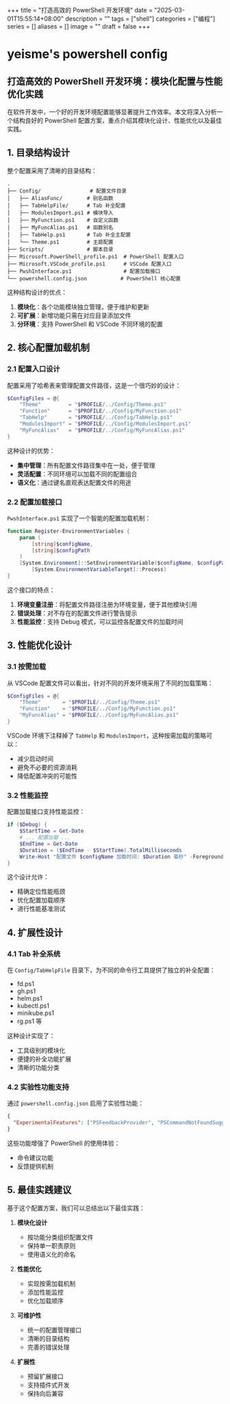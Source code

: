 +++
title = "打造高效的 PowerShell 开发环境"
date = "2025-03-01T15:55:14+08:00"
description = ""
tags = ["shell"]
categories = ["编程"]
series = []
aliases = []
image = ""
draft = false
+++

# yeisme's powershell config

## 打造高效的 PowerShell 开发环境：模块化配置与性能优化实践

在软件开发中，一个好的开发环境配置能够显著提升工作效率。本文将深入分析一个结构良好的 PowerShell 配置方案，重点介绍其模块化设计、性能优化以及最佳实践。

## 1. 目录结构设计

整个配置采用了清晰的目录结构：

```
.
├── Config/                # 配置文件目录
│   ├── AliasFunc/        # 别名函数
│   ├── TabHelpFile/      # Tab 补全配置
│   ├── ModulesImport.ps1 # 模块导入
│   ├── MyFunction.ps1    # 自定义函数
│   ├── MyFuncAlias.ps1   # 函数别名
│   ├── TabHelp.ps1       # Tab 补全主配置
│   └── Theme.ps1         # 主题配置
├── Scripts/              # 脚本目录
├── Microsoft.PowerShell_profile.ps1  # PowerShell 配置入口
├── Microsoft.VSCode_profile.ps1      # VSCode 配置入口
├── PwshInterface.ps1                 # 配置加载接口
└── powershell.config.json           # PowerShell 核心配置
```

这种结构设计的优点：

1. **模块化**：各个功能模块独立管理，便于维护和更新
2. **可扩展**：新增功能只需在对应目录添加文件
3. **分环境**：支持 PowerShell 和 VSCode 不同环境的配置

## 2. 核心配置加载机制

### 2.1 配置入口设计

配置采用了哈希表来管理配置文件路径，这是一个很巧妙的设计：

```powershell
$ConfigFiles = @{
    "Theme"         = "$PROFILE/../Config/Theme.ps1"
    "Function"      = "$PROFILE/../Config/MyFunction.ps1"
    "TabHelp"       = "$PROFILE/../Config/TabHelp.ps1"
    "ModulesImport" = "$PROFILE/../Config/ModulesImport.ps1"
    "MyFuncAlias"   = "$PROFILE/../Config/MyFuncAlias.ps1"
}
```

这种设计的优势：

- **集中管理**：所有配置文件路径集中在一处，便于管理
- **灵活配置**：不同环境可以加载不同的配置组合
- **语义化**：通过键名直观表达配置文件的用途

### 2.2 配置加载接口

`PwshInterface.ps1` 实现了一个智能的配置加载机制：

```powershell
function Register-EnvironmentVariables {
    param (
        [string]$configName,
        [string]$configPath
    )
    [System.Environment]::SetEnvironmentVariable($configName, $configPath,
        [System.EnvironmentVariableTarget]::Process)
}
```

这个接口的特点：

1. **环境变量注册**：将配置文件路径注册为环境变量，便于其他模块引用
2. **错误处理**：对不存在的配置文件进行警告提示
3. **性能监控**：支持 Debug 模式，可以监控各配置文件的加载时间

## 3. 性能优化设计

### 3.1 按需加载

从 VSCode 配置文件可以看出，针对不同的开发环境采用了不同的加载策略：

```powershell
$ConfigFiles = @{
    "Theme"       = "$PROFILE/../Config/Theme.ps1"
    "Function"    = "$PROFILE/../Config/MyFunction.ps1"
    "MyFuncAlias" = "$PROFILE/../Config/MyFuncAlias.ps1"
}
```

VSCode 环境下注释掉了 `TabHelp` 和 `ModulesImport`，这种按需加载的策略可以：

- 减少启动时间
- 避免不必要的资源消耗
- 降低配置冲突的可能性

### 3.2 性能监控

配置加载接口支持性能监控：

```powershell
if ($Debug) {
    $StartTime = Get-Date
    # ... 配置加载 ...
    $EndTime = Get-Date
    $Duration = ($EndTime - $StartTime).TotalMilliseconds
    Write-Host "配置文件 $configName 加载时间: $Duration 毫秒" -ForegroundColor Red
}
```

这个设计允许：

- 精确定位性能瓶颈
- 优化配置加载顺序
- 进行性能基准测试

## 4. 扩展性设计

### 4.1 Tab 补全系统

在 `Config/TabHelpFile` 目录下，为不同的命令行工具提供了独立的补全配置：

- fd.ps1
- gh.ps1
- helm.ps1
- kubectl.ps1
- minikube.ps1
- rg.ps1
  等

这种设计实现了：

- 工具级别的模块化
- 便捷的补全功能扩展
- 清晰的功能分类

### 4.2 实验性功能支持

通过 `powershell.config.json` 启用了实验性功能：

```json
{
  "ExperimentalFeatures": ["PSFeedbackProvider", "PSCommandNotFoundSuggestion"]
}
```

这些功能增强了 PowerShell 的使用体验：

- 命令建议功能
- 反馈提供机制

## 5. 最佳实践建议

基于这个配置方案，我们可以总结出以下最佳实践：

1. **模块化设计**

   - 按功能分类组织配置文件
   - 保持单一职责原则
   - 使用语义化的命名

2. **性能优化**

   - 实现按需加载机制
   - 添加性能监控
   - 优化加载顺序

3. **可维护性**

   - 统一的配置管理接口
   - 清晰的目录结构
   - 完善的错误处理

4. **扩展性**
   - 预留扩展接口
   - 支持插件式开发
   - 保持向后兼容
